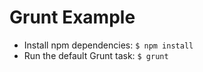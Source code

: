 # Grunt Example

- Install npm dependencies: `$ npm install`
- Run the default Grunt task: `$ grunt`
